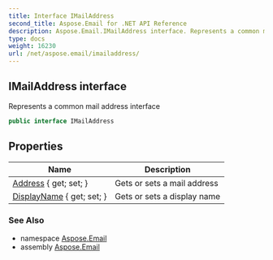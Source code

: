 ```yaml
---
title: Interface IMailAddress
second_title: Aspose.Email for .NET API Reference
description: Aspose.Email.IMailAddress interface. Represents a common mail address interface
type: docs
weight: 16230
url: /net/aspose.email/imailaddress/
---
```

## IMailAddress interface

Represents a common mail address interface

```csharp
public interface IMailAddress
```

## Properties

| Name | Description |
| --- | --- |
| [Address](../../aspose.email/imailaddress/address/) { get; set; } | Gets or sets a mail address |
| [DisplayName](../../aspose.email/imailaddress/displayname/) { get; set; } | Gets or sets a display name |

### See Also

* namespace [Aspose.Email](../../aspose.email/)
* assembly [Aspose.Email](../../)


